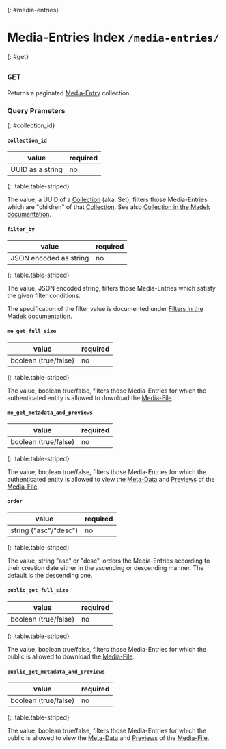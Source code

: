 {: #media-entries}
# Media-Entries Index `/media-entries/`

{: #get}
## `GET`

Returns a paginated [Media-Entry] collection.

  [Media-Entry]: /resources/media-entry.html

### Query Prameters

{: #collection_id}
#### `collection_id`

| value            | required   |
| ------------     | ---------- |
| UUID as a string | no         |
{: .table.table-striped}

The value, a UUID of a [Collection] (aka. Set), filters those Media-Entries
which are "children" of that [Collection]. See also [Collection in the Madek documentation].


#### `filter_by`

| value                   | required   |
| ------------            | ---------- |
| JSON encoded as string  | no         |
{: .table.table-striped}

The value, JSON encoded string, filters those Media-Entries which satisfy the given filter conditions.

The specification of the filter value is documented under [Filters in the Madek documentation].

  [Filters in the Madek documentation]: https://madek.readthedocs.org/en/latest/filters/

#### `me_get_full_size`

| value                   | required   |
| ------------            | ---------- |
| boolean (true/false)    | no         |
{: .table.table-striped}

The value, boolean true/false, filters those Media-Entries for which the authenticated entity is allowed to download the [Media-File].

#### `me_get_metadata_and_previews`

| value                   | required   |
| ------------            | ---------- |
| boolean (true/false)    | no         |
{: .table.table-striped}

The value, boolean true/false, filters those Media-Entries for which the authenticated entity is allowed to view the [Meta-Data] and [Previews] of the [Media-File].

  [Media-File]: media-file.html
  [Meta-Data]: meta-data.html
  [Previews]: previews.html

#### `order`

| value                   | required   |
| ------------            | ---------- |
| string ("asc"/"desc")   | no         |
{: .table.table-striped}

The value, string "asc" or "desc", orders the Media-Entries according to their creation date either in the ascending or descending manner. The default is the descending one.

#### `public_get_full_size`

| value                   | required   |
| ------------            | ---------- |
| boolean (true/false)    | no         |
{: .table.table-striped}

The value, boolean true/false, filters those Media-Entries for which the public is allowed to download the [Media-File].

#### `public_get_metadata_and_previews`

| value                   | required   |
| ------------            | ---------- |
| boolean (true/false)    | no         |
{: .table.table-striped}

The value, boolean true/false, filters those Media-Entries for which the public is allowed to view the [Meta-Data] and [Previews] of the [Media-File].

  [Collection]: collection.html
  [Collection in the Madek documentation]: https://madek.readthedocs.org/en/latest/entities/#collection
